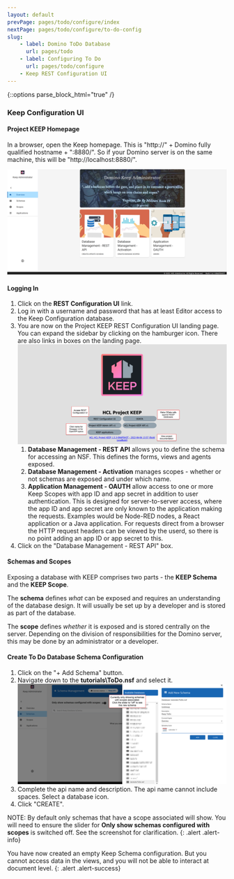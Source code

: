 ```yaml
---
layout: default
prevPage: pages/todo/configure/index
nextPage: pages/todo/configure/to-do-config
slug:
    - label: Domino ToDo Database
      url: pages/todo
    - label: Configuring To Do
      url: pages/todo/configure
    - Keep REST Configuration UI
---
```


{::options parse_block_html="true" /}

### Keep Configuration UI

#### Project KEEP Homepage

In a browser, open the Keep homepage. This is "http://" + Domino fully qualified hostname + ":8880/". So if your Domino server is on the same machine, this will be "http://localhost:8880/".

![Project KEEP Homepage](../images/configure/project-keep-homepage.png)

#### Logging In

1. Click on the **REST Configuration UI** link.
1. Log in with a username and password that has at least Editor access to the Keep Configuration database.
1. You are now on the Project KEEP REST Configuration UI landing page. You can expand the sidebar by clicking on the hamburger icon. There are also links in boxes on the landing page.
   ![HCL KEEP Admin Landing Page](../images/configure/project-keep-landing.png)
   1. **Database Management - REST API** allows you to define the schema for accessing an NSF. This defines the forms, views and agents exposed.
   1. **Database Management - Activation** manages scopes - whether or not schemas are exposed and under which name.
   1. **Application Management - OAUTH** allow access to one or more Keep Scopes with app ID and app secret in addition to user authentication. This is designed for server-to-server access, where the app ID and app secret are only known to the application making the requests. Examples would be Node-RED nodes, a React application or a Java application. For requests direct from a browser the HTTP request headers can be viewed by the userd, so there is no point adding an app ID or app secret to this.
1. Click on the "Database Management - REST API" box.

#### Schemas and Scopes

Exposing a database with KEEP comprises two parts - the **KEEP Schema** and the **KEEP Scope**.

The **schema** defines _what_ can be exposed and requires an understanding of the database design. It will usually be set up by a developer and is stored as part of the database.

The **scope** defines _whether_ it is exposed and is stored centrally on the server. Depending on the division of responsibilities for the Domino server, this may be done by an administrator or a developer.

#### Create To Do Database Schema Configuration

1. Click on the "+ Add Schema" button.
1. Navigate down to the **tutorials\ToDo.nsf** and select it.
   ![ToDo Keep](../images/configure/to-do-keep-db.png)
1. Complete the api name and description. The api name cannot include spaces. Select a database icon.
1. Click "CREATE".

NOTE: By default only schemas that have a scope associated will show. You will need to ensure the slider for **Only show schemas configured with scopes** is switched off. See the screenshot for clarification.
{: .alert .alert-info}

You have now created an empty Keep Schema configuration. But you cannot access data in the views, and you will not be able to interact at document level.
{: .alert .alert-success}

